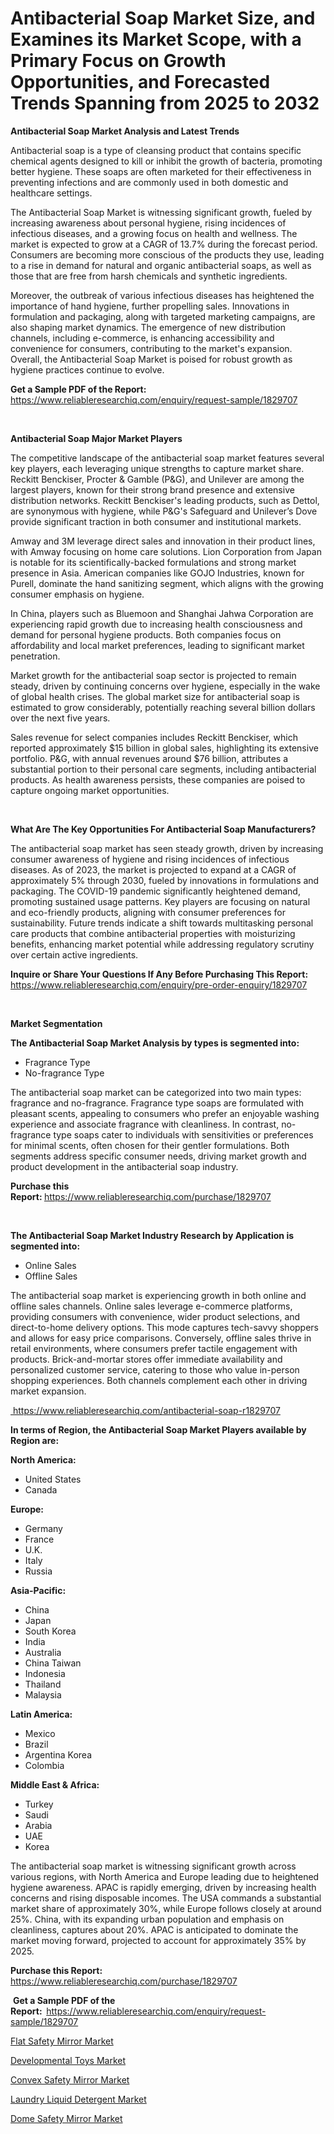 <p><h1>Antibacterial Soap Market Size, and Examines its Market Scope, with a Primary Focus on Growth Opportunities, and Forecasted Trends Spanning from 2025 to 2032</h1></p><p><strong>Antibacterial Soap Market Analysis and Latest Trends</strong></p>
<p><p>Antibacterial soap is a type of cleansing product that contains specific chemical agents designed to kill or inhibit the growth of bacteria, promoting better hygiene. These soaps are often marketed for their effectiveness in preventing infections and are commonly used in both domestic and healthcare settings. </p><p>The Antibacterial Soap Market is witnessing significant growth, fueled by increasing awareness about personal hygiene, rising incidences of infectious diseases, and a growing focus on health and wellness. The market is expected to grow at a CAGR of 13.7% during the forecast period. Consumers are becoming more conscious of the products they use, leading to a rise in demand for natural and organic antibacterial soaps, as well as those that are free from harsh chemicals and synthetic ingredients.</p><p>Moreover, the outbreak of various infectious diseases has heightened the importance of hand hygiene, further propelling sales. Innovations in formulation and packaging, along with targeted marketing campaigns, are also shaping market dynamics. The emergence of new distribution channels, including e-commerce, is enhancing accessibility and convenience for consumers, contributing to the market's expansion. Overall, the Antibacterial Soap Market is poised for robust growth as hygiene practices continue to evolve.</p></p>
<p><strong>Get a Sample PDF of the Report:&nbsp;</strong> <a href="https://www.reliableresearchiq.com/enquiry/request-sample/1829707?utm_campaign=1900&utm_medium=2&utm_source=Github&utm_content=ia&utm_term=05042025&utm_id=antibacterial-soap">https://www.reliableresearchiq.com/enquiry/request-sample/1829707</a></p>
<p>&nbsp;</p>
<p><strong>Antibacterial Soap Major Market Players</strong></p>
<p><p>The competitive landscape of the antibacterial soap market features several key players, each leveraging unique strengths to capture market share. Reckitt Benckiser, Procter & Gamble (P&G), and Unilever are among the largest players, known for their strong brand presence and extensive distribution networks. Reckitt Benckiser's leading products, such as Dettol, are synonymous with hygiene, while P&G's Safeguard and Unilever’s Dove provide significant traction in both consumer and institutional markets.</p><p>Amway and 3M leverage direct sales and innovation in their product lines, with Amway focusing on home care solutions. Lion Corporation from Japan is notable for its scientifically-backed formulations and strong market presence in Asia. American companies like GOJO Industries, known for Purell, dominate the hand sanitizing segment, which aligns with the growing consumer emphasis on hygiene.</p><p>In China, players such as Bluemoon and Shanghai Jahwa Corporation are experiencing rapid growth due to increasing health consciousness and demand for personal hygiene products. Both companies focus on affordability and local market preferences, leading to significant market penetration.</p><p>Market growth for the antibacterial soap sector is projected to remain steady, driven by continuing concerns over hygiene, especially in the wake of global health crises. The global market size for antibacterial soap is estimated to grow considerably, potentially reaching several billion dollars over the next five years.</p><p>Sales revenue for select companies includes Reckitt Benckiser, which reported approximately $15 billion in global sales, highlighting its extensive portfolio. P&G, with annual revenues around $76 billion, attributes a substantial portion to their personal care segments, including antibacterial products. As health awareness persists, these companies are poised to capture ongoing market opportunities.</p></p>
<p>&nbsp;</p>
<p><strong>What Are The Key Opportunities For Antibacterial Soap Manufacturers?</strong></p>
<p><p>The antibacterial soap market has seen steady growth, driven by increasing consumer awareness of hygiene and rising incidences of infectious diseases. As of 2023, the market is projected to expand at a CAGR of approximately 5% through 2030, fueled by innovations in formulations and packaging. The COVID-19 pandemic significantly heightened demand, promoting sustained usage patterns. Key players are focusing on natural and eco-friendly products, aligning with consumer preferences for sustainability. Future trends indicate a shift towards multitasking personal care products that combine antibacterial properties with moisturizing benefits, enhancing market potential while addressing regulatory scrutiny over certain active ingredients.</p></p>
<p><strong>Inquire or Share Your Questions If Any Before Purchasing This Report:</strong> <a href="https://www.reliableresearchiq.com/enquiry/pre-order-enquiry/1829707?utm_campaign=1900&utm_medium=2&utm_source=Github&utm_content=ia&utm_term=05042025&utm_id=antibacterial-soap">https://www.reliableresearchiq.com/enquiry/pre-order-enquiry/1829707</a></p>
<p>&nbsp;</p>
<p><strong>Market Segmentation</strong></p>
<p><strong>The Antibacterial Soap Market Analysis by types is segmented into:</strong></p>
<p><ul><li>Fragrance Type</li><li>No-fragrance Type</li></ul></p>
<p><p>The antibacterial soap market can be categorized into two main types: fragrance and no-fragrance. Fragrance type soaps are formulated with pleasant scents, appealing to consumers who prefer an enjoyable washing experience and associate fragrance with cleanliness. In contrast, no-fragrance type soaps cater to individuals with sensitivities or preferences for minimal scents, often chosen for their gentler formulations. Both segments address specific consumer needs, driving market growth and product development in the antibacterial soap industry.</p></p>
<p><strong>Purchase this Report:&nbsp;</strong><a href="https://www.reliableresearchiq.com/purchase/1829707?utm_campaign=1900&utm_medium=2&utm_source=Github&utm_content=ia&utm_term=05042025&utm_id=antibacterial-soap">https://www.reliableresearchiq.com/purchase/1829707</a></p>
<p>&nbsp;</p>
<p><strong>The Antibacterial Soap Market Industry Research by Application is segmented into:</strong></p>
<p><ul><li>Online Sales</li><li>Offline Sales</li></ul></p>
<p><p>The antibacterial soap market is experiencing growth in both online and offline sales channels. Online sales leverage e-commerce platforms, providing consumers with convenience, wider product selections, and direct-to-home delivery options. This mode captures tech-savvy shoppers and allows for easy price comparisons. Conversely, offline sales thrive in retail environments, where consumers prefer tactile engagement with products. Brick-and-mortar stores offer immediate availability and personalized customer service, catering to those who value in-person shopping experiences. Both channels complement each other in driving market expansion.</p></p>
<p><a href="https://www.reliableresearchiq.com/antibacterial-soap-r1829707?utm_campaign=1900&utm_medium=2&utm_source=Github&utm_content=ia&utm_term=05042025&utm_id=antibacterial-soap">&nbsp;https://www.reliableresearchiq.com/antibacterial-soap-r1829707</a></p>
<p><strong>In terms of Region, the Antibacterial Soap Market Players available by Region are:</strong></p>
<p>
    <p> <strong> North America: </strong>
        <ul>
            <li>United States</li>
            <li>Canada</li>
        </ul>
        </p> 
    <p> <strong> Europe: </strong>
        <ul>
            <li>Germany</li>
            <li>France</li>
            <li>U.K.</li>
            <li>Italy</li>
            <li>Russia</li>
        </ul>
        </p> 
    <p> <strong> Asia-Pacific: </strong>
        <ul>
            <li>China</li>
            <li>Japan</li>
            <li>South Korea</li>
            <li>India</li>
            <li>Australia</li>
            <li>China Taiwan</li>
            <li>Indonesia</li>
            <li>Thailand</li>
            <li>Malaysia</li>
        </ul>
        </p> 
    <p> <strong> Latin America: </strong>
        <ul>
            <li>Mexico</li>
            <li>Brazil</li>
            <li>Argentina Korea</li>
            <li>Colombia</li>
        </ul>
        </p> 
    <p> <strong> Middle East & Africa: </strong>
        <ul>
            <li>Turkey</li>
            <li>Saudi</li>
            <li>Arabia</li>
            <li>UAE</li>
            <li>Korea</li>
        </ul>
    </p>
    </p>
<p><p>The antibacterial soap market is witnessing significant growth across various regions, with North America and Europe leading due to heightened hygiene awareness. APAC is rapidly emerging, driven by increasing health concerns and rising disposable incomes. The USA commands a substantial market share of approximately 30%, while Europe follows closely at around 25%. China, with its expanding urban population and emphasis on cleanliness, captures about 20%. APAC is anticipated to dominate the market moving forward, projected to account for approximately 35% by 2025.</p></p>
<p><strong>Purchase this Report: </strong><a href="https://www.reliableresearchiq.com/purchase/1829707?utm_campaign=1900&utm_medium=2&utm_source=Github&utm_content=ia&utm_term=05042025&utm_id=antibacterial-soap">https://www.reliableresearchiq.com/purchase/1829707</a></p>
<p>&nbsp;<strong>Get a Sample PDF of the Report:&nbsp;&nbsp;</strong><a href="https://www.reliableresearchiq.com/enquiry/request-sample/1829707?utm_campaign=1900&utm_medium=2&utm_source=Github&utm_content=ia&utm_term=05042025&utm_id=antibacterial-soap">https://www.reliableresearchiq.com/enquiry/request-sample/1829707</a></p>
<p><strong></strong></p>
<p><p><a href="https://github.com/chillwervenu/Market-Research-Report-List-1/blob/main/flat-safety-mirror-market.md?utm_campaign=1900&utm_medium=2&utm_source=Github&utm_content=ia&utm_term=05042025&utm_id=antibacterial-soap">Flat Safety Mirror Market</a></p><p><a href="https://github.com/marcayaminig/Market-Research-Report-List-1/blob/main/developmental-toys-market.md?utm_campaign=1900&utm_medium=2&utm_source=Github&utm_content=ia&utm_term=05042025&utm_id=antibacterial-soap">Developmental Toys Market</a></p><p><a href="https://github.com/busamoleankk/Market-Research-Report-List-1/blob/main/convex-safety-mirror-market.md?utm_campaign=1900&utm_medium=2&utm_source=Github&utm_content=ia&utm_term=05042025&utm_id=antibacterial-soap">Convex Safety Mirror Market</a></p><p><a href="https://github.com/awwqamet/Market-Research-Report-List-1/blob/main/laundry-liquid-detergent-market.md?utm_campaign=1900&utm_medium=2&utm_source=Github&utm_content=ia&utm_term=05042025&utm_id=antibacterial-soap">Laundry Liquid Detergent Market</a></p><p><a href="https://github.com/yodhafirorae/Market-Research-Report-List-1/blob/main/dome-safety-mirror-market.md?utm_campaign=1900&utm_medium=2&utm_source=Github&utm_content=ia&utm_term=05042025&utm_id=antibacterial-soap">Dome Safety Mirror Market</a></p></p>